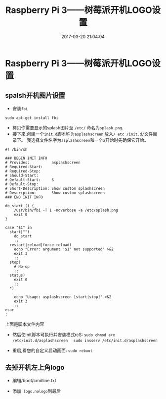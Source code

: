 ﻿---
title: Raspberry Pi 3——树莓派开机LOGO设置
date: 2017-03-20 21:04:04
tags:
- Raspberry
- LOGO
- Linux
categories:
- Learn
- Raspberry

---

# Raspberry Pi 3——树莓派开机LOGO设置

## spalsh开机图片设置

* 安装`fbi`

`sudo apt-get install fbi  `

* 拷贝你需要显示的splash图片至 `/etc/` 命名为`splash.png`.
* 接下来,创建一个`init.d`脚本称为`asplashscreen` 放入`/ etc /init.d/`文件目录下。
我选择文件名字为`asplashscreen`和一个`a`开始时先确保它开始。

```
#! /bin/sh

### BEGIN INIT INFO
# Provides:          asplashscreen
# Required-Start:
# Required-Stop:
# Should-Start:
# Default-Start:     S
# Default-Stop:
# Short-Description: Show custom splashscreen
# Description:       Show custom splashscreen
### END INIT INFO

do_start () {
    /usr/bin/fbi -T 1 -noverbose -a /etc/splash.png
    exit 0
}

case "$1" in
  start|"")
    do_start
    ;;
  restart|reload|force-reload)
    echo "Error: argument '$1' not supported" >&2
    exit 3
    ;;
  stop)
    # No-op
    ;;
  status)
    exit 0
    ;;
  *)

    echo "Usage: asplashscreen [start|stop]" >&2
    exit 3
    ;;
esac
:

```

上面是脚本文件内容

* 然后使init脚本可执行并安装模式rcS:
`sudo chmod a+x /etc/init.d/asplashscreen  `
`sudo insserv /etc/init.d/asplashscreen `

* 重启,看您的自定义启动画面:
`sudo reboot  `



## 去掉开机左上角logo

* 编辑/boot/cmdline.txt

* 添加` logo.nologo`到最后



